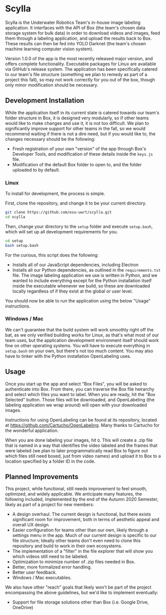 # Scylla

Scylla is the Underwater Robotics Team's in-house image labeling application. It interfaces with the API of Box (the team's chosen data storage system for bulk data) in order to download videos and images, feed them through a labeling application, and upload the results back to Box. These results can then be fed into YOLO Darknet (the team's chosen machine learning computer vision system). 

Version 1.0.0 of the app is the most recently released major version, and offers complete functionality. Executable packages for Linux are available via GitHub's release system. The application has been specifically catered to our team's file structure (something we plan to remedy as part of a project this fall), so may not work correctly for you out of the box, though only minor modification should be necessary.

## Development Installation

While the application itself in its current state is catered towards our team's folder structure in Box, it is designed very modularly, so if other teams would like to make changes and use it, it is not too difficult. We plan to significantly improve support for other teams in the fall, so we would recommend waiting if there is not a dire need, but if you would like to, the changes necessary should be the following: 

- Fresh registration of your own "version" of the app through Box's Developer Tools, and modification of these details inside the `keys.js` file.
- Modification of the default Box folder to open to, and the folder uploaded to by default. 

### Linux 

To install for development, the process is simple.

First, clone the repository, and change it to be your current directory.

```bash
git clone https://github.com/osu-uwrt/scylla.git
cd scylla
```

Then, change your directory to the `setup` folder and execute `setup.bash`, which will set up all development requirements for you.

```bash
cd setup
bash setup.bash
```

For the curious, this script does the following:
- Installs all of our JavaScript dependencies, including Electron
- Installs all our Python dependencies, as outlined in the `requirements.txt` file. The image labeling application we use is written in Python, and we wanted to include everything except for the Python installation itself inside the executable whenever we build, so these are downloaded locally regardless of if they exist at the global or user level. 

You should now be able to run the application using the below "Usage" instructions.

### Windows / Mac 

We can't guarantee that the build system will work smoothly right off the bat, as we only verified building works for Linux, as that's what most of our team uses, but the application development environment itself should work fine on other operating systems. You will have to execute everything in `setup.bash` on your own, but there's not too much content. You may also have to tinker with the Python installation OpenLabeling uses.

## Usage

Once you start up the app and select "Box Files", you will be asked to authenticate into Box. From there, you can traverse the Box file heirarchy and select which files you want to label. When you are ready, hit the "Box Selected" button. Those files will be downloaded, and OpenLabeling (the labeling application we wrap around) will open with your downloaded images. 

Instructions for using OpenLabeling can be found at its repository, located at https://github.com/Cartucho/OpenLabeling. Many thanks to Cartucho for the wonderful application.

When you are done labeling your images, hit `Q`. This will create a .zip file that is named in a way that identifies the video labeled and the frames that were labeled (we plan to later programmatically read Box to figure out which files still need boxed, just from video names) and upload it to Box to a location specified by a folder ID in the code.


## Planned Improvements

This project, while functional, still needs improvement to feel smooth, optimized, and widely applicable. We anticipate many features, the following included, implemented by the end of the Autumn 2020 Semester, likely as part of a project for new members:

- A design overhaul. The current design is functional, but there exists significant room for improvement, both in terms of aesthetic appeal and overall UX design.
- Easier configuration for teams other than our own, likely through a settings menu in the app. Much of our current design is specific to our file structure; Ideally other teams don't even need to clone this repository and build to work in their own ecosystems.
- The implementation of a "filter" in the file explorer that will show you which videos still need to be labeled.
- Optimization to minimize number of .zip files needed in Box.
- Better, more formalized error handling.
- Better user feedback.
- Windows / Mac executables.

We also have other "reach" goals that likely won't be part of the project encompassing the above guidelines, but we'd like to implement eventually:

- Support for file storage solutions other than Box (i.e. Google Drive, OneDrive)
